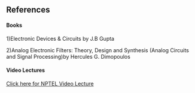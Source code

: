 ## References
#### Books
<p>1)Electronic Devices & Circuits by J.B Gupta </p>
<p>2)Analog Electronic Filters: Theory, Design and Synthesis (Analog Circuits and Signal Processing)by Hercules G. Dimopoulos </p>


#### Video Lectures
<p><a href="https://www.youtube.com/watch?v=LL3U-Gp-qGk" target="_blank">Click here for NPTEL Video Lecture</a></p>

